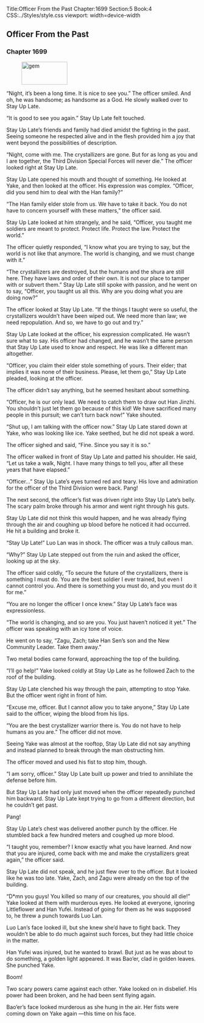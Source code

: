 Title:Officer From the Past 
Chapter:1699 
Section:5 
Book:4 
CSS:../Styles/style.css 
viewport: width=device-width
  
## Officer From the Past
### Chapter 1699
  
<figure>
	<img src="../Images/gem.gif" alt="gem" id="gem" width="120" height="60" />
</figure>
  

  
“Night, it’s been a long time. It is nice to see you.” The officer smiled. And oh, he was handsome; as handsome as a God. He slowly walked over to Stay Up Late.

“It is good to see you again.” Stay Up Late felt touched.

Stay Up Late’s friends and family had died amidst the fighting in the past. Seeing someone he respected alive and in the flesh provided him a joy that went beyond the possibilities of description.

“Night, come with me. The crystallizers are gone. But for as long as you and I are together, the Third Division Special Forces will never die.” The officer looked right at Stay Up Late.

Stay Up Late opened his mouth and thought of something. He looked at Yake, and then looked at the officer. His expression was complex. “Officer, did you send him to deal with the Han family?”

“The Han family elder stole from us. We have to take it back. You do not have to concern yourself with these matters,” the officer said.

Stay Up Late looked at him strangely, and he said, “Officer, you taught me soldiers are meant to protect. Protect life. Protect the law. Protect the world.”

The officer quietly responded, “I know what you are trying to say, but the world is not like that anymore. The world is changing, and we must change with it.”

“The crystallizers are destroyed, but the humans and the shura are still here. They have laws and order of their own. It is not our place to tamper with or subvert them.” Stay Up Late still spoke with passion, and he went on to say, “Officer, you taught us all this. Why are you doing what you are doing now?”

The officer looked at Stay Up Late. “If the things I taught were so useful, the crystallizers wouldn’t have been wiped out. We need more than law; we need repopulation. And so, we have to go out and try.”

Stay Up Late looked at the officer, his expression complicated. He wasn’t sure what to say. His officer had changed, and he wasn’t the same person that Stay Up Late used to know and respect. He was like a different man altogether.

“Officer, you claim their elder stole something of yours. Their elder; that implies it was none of their business. Please, let them go,” Stay Up Late pleaded, looking at the officer.

The officer didn’t say anything, but he seemed hesitant about something.

“Officer, he is our only lead. We need to catch them to draw out Han Jinzhi. You shouldn’t just let them go because of this kid! We have sacrificed many people in this pursuit; we can’t turn back now!” Yake shouted.

“Shut up, I am talking with the officer now.” Stay Up Late stared down at Yake, who was looking like ice. Yake seethed, but he did not speak a word.

The officer sighed and said, “Fine. Since you say it is so.”

The officer walked in front of Stay Up Late and patted his shoulder. He said, “Let us take a walk, Night. I have many things to tell you, after all these years that have elapsed.”

“Officer…” Stay Up Late’s eyes turned red and teary. His love and admiration for the officer of the Third Division were back. Pang!

The next second, the officer’s fist was driven right into Stay Up Late’s belly. The scary palm broke through his armor and went right through his guts.

Stay Up Late did not think this would happen, and he was already flying through the air and coughing up blood before he noticed it had occurred. He hit a building and broke it.

“Stay Up Late!” Luo Lan was in shock. The officer was a truly callous man.

“Why?” Stay Up Late stepped out from the ruin and asked the officer, looking up at the sky.

The officer said coldly, “To secure the future of the crystallizers, there is something I must do. You are the best soldier I ever trained, but even I cannot control you. And there is something you must do, and you must do it for me.”

“You are no longer the officer I once knew.” Stay Up Late’s face was expressionless.

“The world is changing, and so are you. You just haven’t noticed it yet.” The officer was speaking with an icy tone of voice.

He went on to say, “Zagu, Zach; take Han Sen’s son and the New Community Leader. Take them away.”

Two metal bodies came forward, approaching the top of the building.

“I’ll go help!” Yake looked coldly at Stay Up Late as he followed Zach to the roof of the building.

Stay Up Late clenched his way through the pain, attempting to stop Yake. But the officer went right in front of him.

“Excuse me, officer. But I cannot allow you to take anyone,” Stay Up Late said to the officer, wiping the blood from his lips.

“You are the best crystallizer warrior there is. You do not have to help humans as you are.” The officer did not move.

Seeing Yake was almost at the rooftop, Stay Up Late did not say anything and instead planned to break through the man obstructing him.

The officer moved and used his fist to stop him, though.

“I am sorry, officer.” Stay Up Late built up power and tried to annihilate the defense before him.

But Stay Up Late had only just moved when the officer repeatedly punched him backward. Stay Up Late kept trying to go from a different direction, but he couldn’t get past.

Pang!

Stay Up Late’s chest was delivered another punch by the officer. He stumbled back a few hundred meters and coughed up more blood.

“I taught you, remember? I know exactly what you have learned. And now that you are injured, come back with me and make the crystallizers great again,” the officer said.

Stay Up Late did not speak, and he just flew over to the officer. But it looked like he was too late. Yake, Zach, and Zagu were already on the top of the building.

“D*mn you guys! You killed so many of our creatures, you should all die!” Yake looked at them with murderous eyes. He looked at everyone, ignoring Littleflower and Han Yufei. Instead of going for them as he was supposed to, he threw a punch towards Luo Lan.

Luo Lan’s face looked ill, but she knew she’d have to fight back. They wouldn’t be able to do much against such forces, but they had little choice in the matter.

Han Yufei was injured, but he wanted to brawl. But just as he was about to do something, a golden light appeared. It was Bao’er, clad in golden leaves. She punched Yake.

Boom!

Two scary powers came against each other. Yake looked on in disbelief. His power had been broken, and he had been sent flying again.

Bao’er’s face looked murderous as she hung in the air. Her fists were coming down on Yake again —this time on his face.